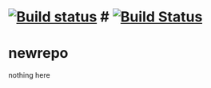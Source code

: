 # [![Build status](https://ci.appveyor.com/api/projects/status/tov2d7xcg3wghnqj/branch/master?svg=true)](https://ci.appveyor.com/project/antoniushilman/newrepo/branch/master) # [![Build Status](https://travis-ci.org/antoniushilman/newrepo.svg?branch=master)](https://travis-ci.org/antoniushilman/newrepo)
# newrepo
nothing here
